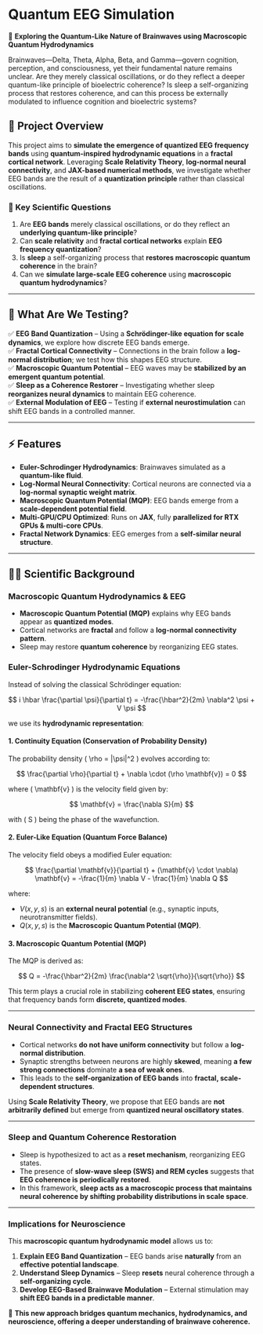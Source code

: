 # **Quantum EEG Simulation**
🚀 **Exploring the Quantum-Like Nature of Brainwaves using Macroscopic Quantum Hydrodynamics**

Brainwaves—Delta, Theta, Alpha, Beta, and Gamma—govern cognition, perception, and consciousness, yet their fundamental nature remains unclear. Are they merely classical oscillations, or do they reflect a deeper quantum-like principle of bioelectric coherence? Is sleep a self-organizing process that restores coherence, and can this process be externally modulated to influence cognition and bioelectric systems?

## **📌 Project Overview**
This project aims to **simulate the emergence of quantized EEG frequency bands** using **quantum-inspired hydrodynamic equations** in a **fractal cortical network**. Leveraging **Scale Relativity Theory**, **log-normal neural connectivity**, and **JAX-based numerical methods**, we investigate whether EEG bands are the result of a **quantization principle** rather than classical oscillations.

### **🔬 Key Scientific Questions**
1. Are **EEG bands** merely classical oscillations, or do they reflect an **underlying quantum-like principle**?
2. Can **scale relativity** and **fractal cortical networks** explain **EEG frequency quantization**?
3. Is **sleep** a self-organizing process that **restores macroscopic quantum coherence** in the brain?
4. Can we **simulate large-scale EEG coherence** using **macroscopic quantum hydrodynamics**?

---

## **🧠 What Are We Testing?**
✅ **EEG Band Quantization** – Using a **Schrödinger-like equation for scale dynamics**, we explore how discrete EEG bands emerge.  
✅ **Fractal Cortical Connectivity** – Connections in the brain follow a **log-normal distribution**; we test how this shapes EEG structure.  
✅ **Macroscopic Quantum Potential** – EEG waves may be **stabilized by an emergent quantum potential**.  
✅ **Sleep as a Coherence Restorer** – Investigating whether sleep **reorganizes neural dynamics** to maintain EEG coherence.  
✅ **External Modulation of EEG** – Testing if **external neurostimulation** can shift EEG bands in a controlled manner.

---

## **⚡ Features**
- **Euler-Schrodinger Hydrodynamics**: Brainwaves simulated as a **quantum-like fluid**.
- **Log-Normal Neural Connectivity**: Cortical neurons are connected via a **log-normal synaptic weight matrix**.
- **Macroscopic Quantum Potential (MQP)**: EEG bands emerge from a **scale-dependent potential field**.
- **Multi-GPU/CPU Optimized**: Runs on **JAX**, fully **parallelized for RTX GPUs & multi-core CPUs**.
- **Fractal Network Dynamics**: EEG emerges from a **self-similar neural structure**.

---

## **🧑‍🔬 Scientific Background**
### **Macroscopic Quantum Hydrodynamics & EEG**
- **Macroscopic Quantum Potential (MQP)** explains why EEG bands appear as **quantized modes**.
- Cortical networks are **fractal** and follow a **log-normal connectivity pattern**.
- Sleep may restore **quantum coherence** by reorganizing EEG states.

### **Euler-Schrodinger Hydrodynamic Equations**
Instead of solving the classical Schrödinger equation:

$$
i \hbar \frac{\partial \psi}{\partial t} = -\frac{\hbar^2}{2m} \nabla^2 \psi + V \psi
$$

we use its **hydrodynamic representation**:

#### **1. Continuity Equation (Conservation of Probability Density)**
The probability density \( \rho = |\psi|^2 \) evolves according to:

$$
\frac{\partial \rho}{\partial t} + \nabla \cdot (\rho \mathbf{v}) = 0
$$

where \( \mathbf{v} \) is the velocity field given by:

$$
\mathbf{v} = \frac{\nabla S}{m}
$$

with \( S \) being the phase of the wavefunction.

#### **2. Euler-Like Equation (Quantum Force Balance)**
The velocity field obeys a modified Euler equation:

$$
\frac{\partial \mathbf{v}}{\partial t} + (\mathbf{v} \cdot \nabla) \mathbf{v} = -\frac{1}{m} \nabla V - \frac{1}{m} \nabla Q
$$

where:
- $V(x, y, s)$ is an **external neural potential** (e.g., synaptic inputs, neurotransmitter fields).
- $Q(x, y, s)$ is the **Macroscopic Quantum Potential (MQP)**.

#### **3. Macroscopic Quantum Potential (MQP)**
The MQP is derived as:

$$
Q = -\frac{\hbar^2}{2m} \frac{\nabla^2 \sqrt{\rho}}{\sqrt{\rho}}
$$

This term plays a crucial role in stabilizing **coherent EEG states**, ensuring that frequency bands form **discrete, quantized modes**.

---

### **Neural Connectivity and Fractal EEG Structures**
- Cortical networks **do not have uniform connectivity** but follow a **log-normal distribution**.
- Synaptic strengths between neurons are highly **skewed**, meaning **a few strong connections** dominate **a sea of weak ones**.
- This leads to the **self-organization of EEG bands** into **fractal, scale-dependent structures**.

Using **Scale Relativity Theory**, we propose that EEG bands are **not arbitrarily defined** but emerge from **quantized neural oscillatory states**.

---

### **Sleep and Quantum Coherence Restoration**
- Sleep is hypothesized to act as a **reset mechanism**, reorganizing EEG states.
- The presence of **slow-wave sleep (SWS) and REM cycles** suggests that **EEG coherence is periodically restored**.
- In this framework, **sleep acts as a macroscopic process that maintains neural coherence by shifting probability distributions in scale space**.

---

### **Implications for Neuroscience**
This **macroscopic quantum hydrodynamic model** allows us to:
1. **Explain EEG Band Quantization** – EEG bands arise **naturally** from an **effective potential landscape**.
2. **Understand Sleep Dynamics** – Sleep **resets** neural coherence through a **self-organizing cycle**.
3. **Develop EEG-Based Brainwave Modulation** – External stimulation may **shift EEG bands in a predictable manner**.

🚀 **This new approach bridges quantum mechanics, hydrodynamics, and neuroscience, offering a deeper understanding of brainwave coherence.**
